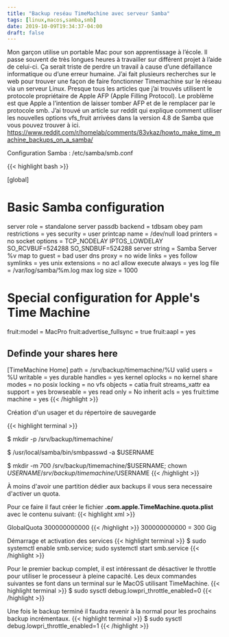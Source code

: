 ```yaml
---
title: "Backup reséau TimeMachine avec serveur Samba"
tags: [linux,macos,samba,smb]
date: 2019-10-09T19:34:37-04:00
draft: false
---
```


Mon garçon utilise un portable Mac pour son apprentissage à l’école. Il passe souvent de très longues heures à travailler sur différent projet à l’aide de celui-ci. Ça serait triste de perdre un travail à cause d’une défaillance informatique ou d’une erreur humaine. J’ai fait plusieurs recherches sur le web pour trouver une façon de faire fonctionner Timemachine sur le réseau via un serveur Linux. Presque tous les articles que j’ai trouvés utilisent le protocole propriétaire de Apple AFP (Apple Filling Protocol).  Le problème est que Apple a l’intention de laisser tomber AFP et de le remplacer par le protocole smb. J’ai trouvé un article sur reddit qui explique comment utiliser les nouvelles options vfs_fruit arrivées dans la version 4.8 de Samba que vous pouvez trouver à ici. https://www.reddit.com/r/homelab/comments/83vkaz/howto_make_time_machine_backups_on_a_samba/


Configuration Samba : /etc/samba/smb.conf

{{< highlight bash >}}


[global]
# Basic Samba configuration
server role = standalone server
passdb backend = tdbsam
obey pam restrictions = yes
security = user
printcap name = /dev/null
load printers = no
socket options = TCP_NODELAY IPTOS_LOWDELAY SO_RCVBUF=524288 SO_SNDBUF=524288
server string = Samba Server %v
map to guest = bad user
dns proxy = no
wide links = yes
follow symlinks = yes
unix extensions = no
acl allow execute always = yes
log file = /var/log/samba/%m.log
max log size = 1000

# Special configuration for Apple's Time Machine
fruit:model = MacPro
fruit:advertise_fullsync = true
fruit:aapl = yes

## Definde your shares here
[TimeMachine Home]
path = /srv/backup/timemachine/%U
valid users = %U
writable = yes
durable handles = yes
kernel oplocks = no
kernel share modes = no
posix locking = no
vfs objects = catia fruit streams_xattr
ea support = yes
browseable = yes
read only = No
inherit acls = yes
fruit:time machine = yes
{{< /highlight >}}


Création d'un usager et du répertoire de sauvegarde

{{< highlight terminal >}}

$ mkdir -p /srv/backup/timemachine/

$ /usr/local/samba/bin/smbpasswd -a $USERNAME

$ mkdir -m 700 /srv/backup/timemachine/$USERNAME; chown $USERNAME /srv/backup/timemachine/$USERNAME
{{< /highlight >}}

À moins d'avoir une partition dédier aux backups il vous sera necessaire d'activer un quota.

Pour ce faire il faut créer le fichier **.com.apple.TimeMachine.quota.plist** avec le contenu suivant:
{{< highlight xml >}}
<?xml version="1.0" encoding="UTF-8"?>
<!DOCTYPE plist PUBLIC "-//Apple//DTD PLIST 1.0//EN" "http://www.apple.com/DTDs/PropertyList-1.0.dtd">
<plist version="1.0">
<dict>
  <key>GlobalQuota</key>
    <integer>300000000000</integer>
  </dict>
</plist>
{{< /highlight >}}
300000000000 = 300 Gig


Démarrage et activation des services
{{< highlight terminal >}}
$ sudo systemctl enable smb.service; sudo systemctl start smb.service
{{< /highlight >}}

Pour le premier backup complet, il est intéressant de désactiver le throttle pour utiliser le processeur à pleine capacité. Les deux commandes suivantes se font dans un terminal sur le MacOS utilisant TimeMachine.
{{< highlight terminal >}}
$ sudo sysctl debug.lowpri\_throttle_enabled=0
{{< /highlight >}}

Une fois le backup terminé il faudra revenir à la normal pour les prochains backup incrémentaux.
{{< highlight terminal >}}
$ sudo sysctl debug.lowpri\_throttle_enabled=1
{{< /highlight >}}
